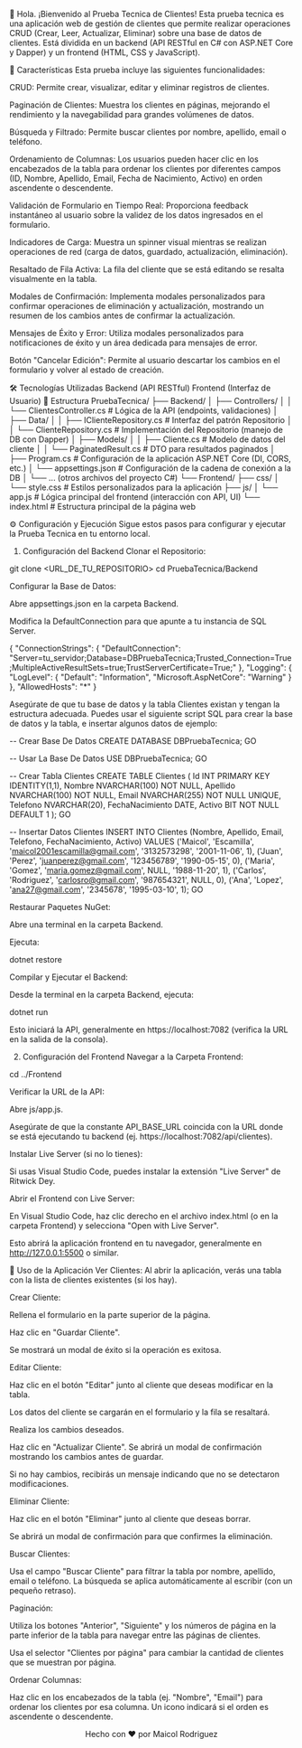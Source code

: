 👋 Hola. ¡Bienvenido al Prueba Tecnica de Clientes!
Esta prueba tecnica es una aplicación web de gestión de clientes que permite realizar operaciones CRUD (Crear, Leer, Actualizar, Eliminar) sobre una base de datos de clientes. Está dividida en un backend (API RESTful en C# con ASP.NET Core y Dapper) y un frontend (HTML, CSS y JavaScript).

🚀 Características
Esta prueba incluye las siguientes funcionalidades:

CRUD: Permite crear, visualizar, editar y eliminar registros de clientes.

Paginación de Clientes: Muestra los clientes en páginas, mejorando el rendimiento y la navegabilidad para grandes volúmenes de datos.

Búsqueda y Filtrado: Permite buscar clientes por nombre, apellido, email o teléfono.

Ordenamiento de Columnas: Los usuarios pueden hacer clic en los encabezados de la tabla para ordenar los clientes por diferentes campos (ID, Nombre, Apellido, Email, Fecha de Nacimiento, Activo) en orden ascendente o descendente.

Validación de Formulario en Tiempo Real: Proporciona feedback instantáneo al usuario sobre la validez de los datos ingresados en el formulario.

Indicadores de Carga: Muestra un spinner visual mientras se realizan operaciones de red (carga de datos, guardado, actualización, eliminación).

Resaltado de Fila Activa: La fila del cliente que se está editando se resalta visualmente en la tabla.

Modales de Confirmación: Implementa modales personalizados para confirmar operaciones de eliminación y actualización, mostrando un resumen de los cambios antes de confirmar la actualización.

Mensajes de Éxito y Error: Utiliza modales personalizados para notificaciones de éxito y un área dedicada para mensajes de error.

Botón "Cancelar Edición": Permite al usuario descartar los cambios en el formulario y volver al estado de creación.

🛠️ Tecnologías Utilizadas
Backend (API RESTful)
Frontend (Interfaz de Usuario)
📂 Estructura
PruebaTecnica/
├── Backend/
│   ├── Controllers/
│   │   └── ClientesController.cs      # Lógica de la API (endpoints, validaciones)
│   ├── Data/
│   │   ├── IClienteRepository.cs      # Interfaz del patrón Repositorio
│   │   └── ClienteRepository.cs       # Implementación del Repositorio (manejo de DB con Dapper)
│   ├── Models/
│   │   ├── Cliente.cs                 # Modelo de datos del cliente
│   │   └── PaginatedResult.cs         # DTO para resultados paginados
│   ├── Program.cs                     # Configuración de la aplicación ASP.NET Core (DI, CORS, etc.)
│   └── appsettings.json               # Configuración de la cadena de conexión a la DB
│   └── ... (otros archivos del proyecto C#)
└── Frontend/
    ├── css/
    │   └── style.css                  # Estilos personalizados para la aplicación
    ├── js/
    │   └── app.js                     # Lógica principal del frontend (interacción con API, UI)
    └── index.html                     # Estructura principal de la página web

⚙️ Configuración y Ejecución
Sigue estos pasos para configurar y ejecutar la Prueba Tecnica en tu entorno local.

1. Configuración del Backend
Clonar el Repositorio:

git clone <URL_DE_TU_REPOSITORIO>
cd PruebaTecnica/Backend

Configurar la Base de Datos:

Abre appsettings.json en la carpeta Backend.

Modifica la DefaultConnection para que apunte a tu instancia de SQL Server.

{
  "ConnectionStrings": {
     "DefaultConnection": "Server=tu_servidor;Database=DBPruebaTecnica;Trusted_Connection=True;MultipleActiveResultSets=true;TrustServerCertificate=True;"
  },
  "Logging": {
    "LogLevel": {
      "Default": "Information",
      "Microsoft.AspNetCore": "Warning"
    }
  },
  "AllowedHosts": "*"
}

Asegúrate de que tu base de datos y la tabla Clientes existan y tengan la estructura adecuada. Puedes usar el siguiente script SQL para crear la base de datos y la tabla, e insertar algunos datos de ejemplo:

-- Crear Base De Datos
CREATE DATABASE DBPruebaTecnica;
GO

-- Usar La Base De Datos
USE DBPruebaTecnica;
GO

-- Crear Tabla Clientes
CREATE TABLE Clientes (
    Id INT PRIMARY KEY IDENTITY(1,1),
    Nombre NVARCHAR(100) NOT NULL,
    Apellido NVARCHAR(100) NOT NULL,
    Email NVARCHAR(255) NOT NULL UNIQUE,
    Telefono NVARCHAR(20),
    FechaNacimiento DATE,
    Activo BIT NOT NULL DEFAULT 1
);
GO

-- Insertar Datos Clientes
INSERT INTO Clientes (Nombre, Apellido, Email, Telefono, FechaNacimiento, Activo) VALUES
('Maicol', 'Escamilla', 'maicol2001escamilla@gmail.com', '3132573298', '2001-11-06', 1),
('Juan', 'Perez', 'juanperez@gmail.com', '123456789', '1990-05-15', 0),
('Maria', 'Gomez', 'maria.gomez@gmail.com', NULL, '1988-11-20', 1),
('Carlos', 'Rodriguez', 'carlosro@gmail.com', '987654321', NULL, 0),
('Ana', 'Lopez', 'ana27@gmail.com', '2345678', '1995-03-10', 1);
GO

Restaurar Paquetes NuGet:

Abre una terminal en la carpeta Backend.

Ejecuta:

dotnet restore

Compilar y Ejecutar el Backend:

Desde la terminal en la carpeta Backend, ejecuta:

dotnet run

Esto iniciará la API, generalmente en https://localhost:7082 (verifica la URL en la salida de la consola).

2. Configuración del Frontend
Navegar a la Carpeta Frontend:

cd ../Frontend

Verificar la URL de la API:

Abre js/app.js.

Asegúrate de que la constante API_BASE_URL coincida con la URL donde se está ejecutando tu backend (ej. https://localhost:7082/api/clientes).

Instalar Live Server (si no lo tienes):

Si usas Visual Studio Code, puedes instalar la extensión "Live Server" de Ritwick Dey.

Abrir el Frontend con Live Server:

En Visual Studio Code, haz clic derecho en el archivo index.html (o en la carpeta Frontend) y selecciona "Open with Live Server".

Esto abrirá la aplicación frontend en tu navegador, generalmente en http://127.0.0.1:5500 o similar.

🚀 Uso de la Aplicación
Ver Clientes: Al abrir la aplicación, verás una tabla con la lista de clientes existentes (si los hay).

Crear Cliente:

Rellena el formulario en la parte superior de la página.

Haz clic en "Guardar Cliente".

Se mostrará un modal de éxito si la operación es exitosa.

Editar Cliente:

Haz clic en el botón "Editar" junto al cliente que deseas modificar en la tabla.

Los datos del cliente se cargarán en el formulario y la fila se resaltará.

Realiza los cambios deseados.

Haz clic en "Actualizar Cliente". Se abrirá un modal de confirmación mostrando los cambios antes de guardar.

Si no hay cambios, recibirás un mensaje indicando que no se detectaron modificaciones.

Eliminar Cliente:

Haz clic en el botón "Eliminar" junto al cliente que deseas borrar.

Se abrirá un modal de confirmación para que confirmes la eliminación.

Buscar Clientes:

Usa el campo "Buscar Cliente" para filtrar la tabla por nombre, apellido, email o teléfono. La búsqueda se aplica automáticamente al escribir (con un pequeño retraso).

Paginación:

Utiliza los botones "Anterior", "Siguiente" y los números de página en la parte inferior de la tabla para navegar entre las páginas de clientes.

Usa el selector "Clientes por página" para cambiar la cantidad de clientes que se muestran por página.

Ordenar Columnas:

Haz clic en los encabezados de la tabla (ej. "Nombre", "Email") para ordenar los clientes por esa columna. Un icono indicará si el orden es ascendente o descendente.

<p align="center">Hecho con ❤️ por Maicol Rodriguez</p>
